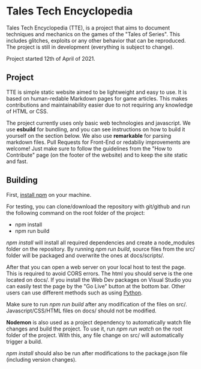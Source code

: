 # Tales Tech Encyclopedia

Tales Tech Encyclopedia (TTE), is a project that aims to document techniques and mechanics on the games of the "Tales of Series". This includes glitches, exploits or any other behavior that can be reproduced. The project is still in development (everything is subject to change).

Project started 12th of April of 2021.

## Project

TTE is simple static website aimed to be lightweight and easy to use. It is based on human-redable Markdown pages for game articles. This makes contributions and maintainability easier due to not requiring any knowledge of HTML or CSS.

The project currently uses only basic web technologies and javascript. We use **esbuild** for bundling, and you can see instructions on how to build it yourself on the section below. We also use **remarkable** for parsing markdown files.
Pull Requests for Front-End or redabiliy improvements are welcome! Just make sure to follow the guidelines from the "How to Contribute" page (on the footer of the website) and to keep the site static and fast.

## Building

First, [install npm](https://www.npmjs.com/get-npm) on your machine.

For testing, you can clone/download the repository with git/github and run the following command on the root folder of the project:

- npm install
- npm run build

*npm install* will install all required dependencies and create a node_modules folder on the repository. By running *npm run build*, source files from the src/ folder will be packaged and overwrite the ones at docs/scripts/.

After that you can open a web server on your local host to test the page. This is required to avoid CORS errors. The html you should serve is the one located on docs/. If you install the Web Dev packages on Visual Studio you can easily test the page by the "Go Live" button at the bottom bar. Other users can use different methods such as using [Python](https://developer.mozilla.org/en-US/docs/Learn/Common_questions/set_up_a_local_testing_server).

Make sure to run *npm run build* after any modification of the files on src/. Javascript/CSS/HTML files on docs/ should not be modified.

**Nodemon** is also used as a project dependency to automatically watch file changes and build the project. To use it, run *npm run watch* on the root folder of the project. With this, any file change on src/ will automatically trigger a build.

*npm install* should also be run after modifications to the package.json file (including version changes).
